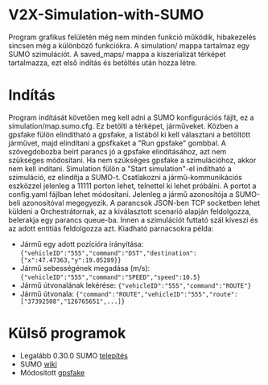 # V2X-Simulation-with-SUMO

Program grafikus felületén még nem minden funkció működik, hibakezelés sincsen még a különböző funkciókra.
A simulation/ mappa tartalmaz egy SUMO szimulációt.
A saved_maps/ mappa a kiszerializát térképet tartalmazza, ezt első indítás és betöltés után hozza létre.

# Indítás
Program indítását követően meg kell adni a SUMO konfigurációs fájlt, ez a simulation/map.sumo.cfg. Ez betölti a térképet, járműveket. Közben a gpsfake fülön elindítható a gpsfake, a listából ki kell választani a betöltött járművet, majd elindítani a gpsfkaket a "Run gpsfake" gombbal. A szövegdobozba beírt parancs jó a gpsfake elindításához, azt nem szükséges módosítani. Ha nem szükséges gpsfake a szimulációhoz, akkor nem kell indítani. Simulation fülön a "Start simulation"-el indítható a szimuláció, ez elindítja a SUMO-t. Csatlakozni a jármű-kommunikációs eszközzel jelenleg a 11111 porton lehet, telnettel ki lehet próbálni. A portot a config.yaml fájlban lehet módosítani. Jelenleg a jármű azonosítója a SUMO-beli azonosítóval megegyezik.
A parancsok JSON-ben TCP socketben lehet küldeni a Orchestrátornak, az a kiválasztott scenarió alapján feldolgozza, belerakja egy parancs queue-ba. Innen a szimulációt futtató szál kiveszi és az adott entitiás feldolgozza azt.
Kiadható parnacsokra példa:
- 	Jármű egy adott pozícióra irányítása: ```{"vehicleID":"555","command":"DST","destination":{"x":47.47363,"y":19.05289}}```
- 	Jármű sebességének megadása (m/s): ```{"vehicleID":"555","command":"SPEED","speed":10.5}```
-   Jármű útvonalának lekérése: ```{"vehicleID":"555","command":"ROUTE"}```
-   Jármű útvonala: ```{"command":"ROUTE","vehicleID":"555","route":["37392508","126765651",...]}```

# Külső programok
- Legalább 0.30.0 SUMO [telepítés](http://www.sumo.dlr.de/userdoc/Installing.html)
- SUMO [wiki](http://sumo.dlr.de/wiki/Simulation_of_Urban_MObility_-_Wiki)
- Módosított [gpsfake](https://github.com/szzso/GPSD-with-management)

